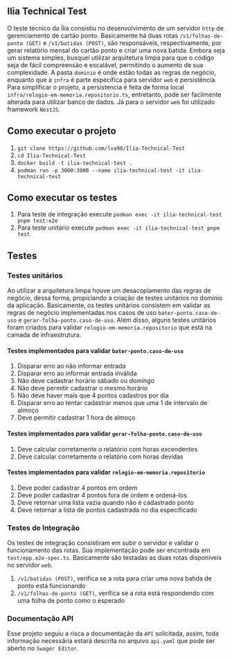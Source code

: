 ## Ilia Technical Test

O teste técnico da Ília consistiu no desenvolvimento de um servidor `http` de gerenciamento de cartão ponto.  Basicamente há duas rotas `/v1/folhas-de-ponto (GET)` e `/v1/batidas (POST)`, são responsáveis, respectivamente, por gerar relatório mensal do cartão ponto e criar uma nova batida. Embora seja um sistema simples, busquei utilizar arquitetura limpa para que o código seja de fácil compreensão e escalável, permitindo o aumento de sua complexidade. A pasta `dominio` é onde estão todas as regras de negócio, enquanto que a `infra` é parte específica para servidor `web` e persistência. Para simplificar o projeto, a persistencia é feita de forma local `infra/relogio-em-memoria.repositorio.ts`, entretanto, pode ser facilmente alterada para utilizar banco de dados. Já para o servidor `web` foi utilizado framework `NestJS`.


## Como executar o projeto
1. `git clone https://github.com/lva98/Ilia-Technical-Test`
2. `cd Ilia-Technical-Test`
3. `docker build -t ilia-technical-test .`
4. `podman run -p 3000:3000 --name ilia-technical-test -it ilia-technical-test`

## Como executar os testes
1. Para teste de integração execute `podman exec -it ilia-technical-test pnpm test:e2e`
2. Para teste unitário execute `podman exec -it ilia-technical-test pnpm test`

## Testes

### Testes unitários
Ao utilizar a arquitetura limpa houve um desacoplamento das regras de negócio, dessa forma, propiciando a criação de testes unitários no domínio da aplicação. Basicamente, os testes unitários consistem em validar as regras de negócio implementadas nos casos de uso `bater-ponto.caso-de-uso` e `gerar-folha-ponto.caso-de-uso`. Além disso, alguns testes unitários foram criados para validar `relogio-em-memoria.repositorio` que está na camada de infraestrutura.

#### Testes implementados para validar `bater-ponto.caso-de-uso`
1. Disparar erro ao não informar entrada
2. Disparar erro ao informar entrada inválida
3. Não deve cadastrar horário sábado ou domingo
4. Não deve permitir cadastrar o mesmo horário
5. Não deve haver mais que 4 pontos cadastros por dia
6. Disparar erro ao tentar cadastrar menos que uma 1 de intervalo de almoço
7. Deve permitir cadastrar 1 hora de almoço

#### Testes implementados para validar `gerar-folha-ponto.caso-de-uso`
1. Deve calcular corretamente o relatório com horas excendentes
2. Deve calcular corretamente o relatório com horas devidas

#### Testes implementados para validar `relogio-em-memoria.repositorio`
1. Deve poder cadastrar 4 pontos em ordem
2. Deve poder cadastrar 4 pontos fora de ordem e ordená-los
3. Deve retornar uma lista vazia quando não é cadastrado ponto
4. Deve retornar a lista de pontos cadastrada no dia especificado

### Testes de Integração
Os testes de integração consistiram em subir o servidor e validar o funcionamento das rotas. Sua implementação pode ser encontrada em `test/epp.e2e-spec.ts`. Basicamente são testadas as duas rotas disponíveis no servidor `web`.
1. `/v1/batidas (POST)`, verifica se a rota para criar uma nova batida de ponto está funcionando
2. `/v1/folhas-de-ponto (GET)`, verifica se a rota está respondendo com uma folha de ponto como o esperado

### Documentação API

Esse projeto seguiu a risca a documentação da `API` solicitada, assim, toda informação necessária estará descrita no arquivo `api.yaml` que pode ser aberto no `Swager Editor`.
<!-- ## Documentação `API HTTP REST`
### 1. Geração de relatório mensal de usuário.
#### Rota
`/v1/batidas (POST)`
#### Exemplo de retorno de sucesso
```json
{
  "dia": "2024-02-05",
  "pontos": [
    "08:00:00",
    "12:00:00",
    "13:00:00",
    "18:00:00"
  ]
}
```
#### Exemplo de retorno de falha
```json
{
  "mensagem": "Mensagem de erro..."
}
``` -->
 
